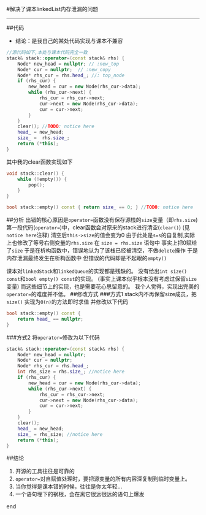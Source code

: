 #解决了课本linkedList内存泄漏的问题
- - -
##代码
- 结论：是我自己的某处代码实现与课本不兼容

```cpp
//源代码如下,本处与课本代码完全一致
stack& stack::operator=(const stack& rhs) {
    Node* new_head = nullptr; // :new_top
    Node* cur = nullptr;  // :new_copy
    Node* rhs_cur = rhs.head_; //: top_node
    if (rhs_cur) {
        new_head = cur = new Node(rhs_cur->data);
        while (rhs_cur->next) {
            rhs_cur = rhs_cur->next;
            cur->next = new Node(rhs_cur->data);
            cur = cur->next;
        }
    }
    clear(); //TODO: notice here
    head_ = new_head;
    size_ =  rhs.size_;
    return (*this);
}

```
其中我的clear函数实现如下

```cpp
void stack::clear() {
    while (!empty()) {
        pop();
    }
}
```

```cpp
bool stack::empty() const { return size_ == 0; } //TODO: notice here
```
##分析
出错的核心原因是`operator=`函数没有保存源栈的`size`变量（即`rhs.size`)
第一段代码(`operator=`)中，clear函数会对原来的stack进行清空(`clear()`)
(见`notice here`注释)
清空后`this->size`的值会变为0
由于此处是`s=s`的自复制,实际上也修改了等号右侧变量的`rhs.size`
在 ```size = rhs.size``` 语句中
事实上把0赋给了`size`
于是在析构函数中，错误地认为了该栈已经被清空，不做`delete`操作
于是内存泄漏最终发生在析构函数中
但错误的代码却是不起眼的`empty()` 

课本对`linkedStack`和`linkedQueue`的实现都是残缺的。
没有给出`int size() const`和`bool empty() const`的实现。
(事实上课本似乎根本没有考虑过保留`size`变量)
而这些细节上的实现，也是需要花心思留意的。
我个人觉得，实现出完美的`operator=`的难度并不低。
##修改方式
###方式1
stack内不再保留size成员，把`size()` 实现为`O(n)`的方法即时求值
并修改以下代码
```cpp
bool stack::empty() const {
	return head_ == nullptr;
}
```
###方式2
将`operator=`修改为以下代码
```cpp
stack& stack::operator=(const stack& rhs) {
    Node* new_head = nullptr;
    Node* cur = nullptr; 
    Node* rhs_cur = rhs.head_;
    int rhs_size = rhs.size_; //notice here
    if (rhs_cur) {
        new_head = cur = new Node(rhs_cur->data);
        while (rhs_cur->next) {
            rhs_cur = rhs_cur->next;
            cur->next = new Node(rhs_cur->data);
            cur = cur->next;
        }
    }
    clear();
    head_ = new_head;
    size_ = rhs_size; //notice here 
    return (*this);
}

```
##结论
1. 开源的工具往往是可靠的
2. `operator=`对自赋值处理时，要把源变量的所有内容深复制到临时变量上。
2. 当你觉得是课本错的时候，往往是你太年轻...
3. 一个语句埋下的祸根，会在离它很远很远的语句上爆发


end